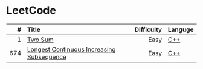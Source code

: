 # LeetCode


| #    | Title                                             | Difficulty | Languge          |
| ---: | :------------------------------------------------ | ---------: | :--------------- |
| 1    | [Two Sum][1]                                      | Easy       | [C++](./001.cpp) |
| 674  | [Longest Continuous Increasing Subsequence][674] | Easy       | [C++](./674.cpp) |

[1]:https://leetcode.com/problems/two-sum/
[674]:https://leetcode.com/problems/longest-continuous-increasing-subsequence/
 